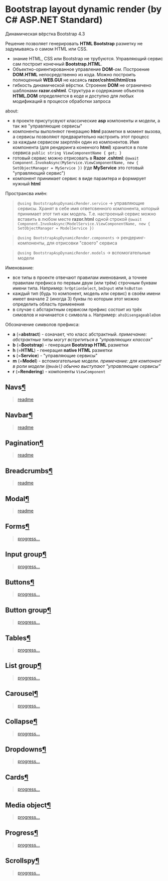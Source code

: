 # Bootstrap layout dynamic render (by C# ASP.NET Standard)
Динамическая вёрстка Bootstrap 4.3

Решение позволяет генерировать **HTML Bootstrap** разметку не задумываясь о самом HTML или CSS.

- знание HTML, CSS или Bootstrap не трубуются. Управляющий сервис сам построит конечный **Bootstrap.HTML**.
- Объектно-ориентированное управление **DOM**-_ом_. Построение **DOM.HTML** непосредственно из кода. Можно построить полноценный **WEB.GUI** не касаясь **razor/cshtml/html/css**
- гибкость динамической вёрстки. Строение **DOM** не ограничено шаблонами **razor.cshtml**. Структура и содержание объектов **HTML.DOM** определяется в коде и доступно для любых модификаций в процессе обработки запроса

about:
- в проекте присутусвуют классические **asp** компоненты и модели, а так же "управляющие сервисы"
- компоненты выполняют генерацию **html** разметки в момент вызова, а сервисы позволяют предварительно настроить этот процесс
- за каждым сервисом закрплён один из компонентов. Имя компонента (для рендеринга коненчого **html**) хранится в поле сервиса `public string ViewComponentName { get; }`
- готовый сервис можно отрисовать в **Razor .cshtml**: `@await Component.InvokeAsync(MyService.ViewComponentName, new { SetObjectManager = MyService })` (где **MyService** это готовый "управляющий сервис")
- компонент принимает сервис в виде парамтера и формирует нужный **html**

Пространсва имён:

> `@using BootstrapAspDynamicRender.service` -> управляющие сервисы. Хранят в себе имя ответсвенного компонента, который принимает этот тип как модель.
Т.е. настроеный сервис можно вставить в любом месте **razor.html** одной строкой `@await Component.InvokeAsync(ModelService.ViewComponentName, new { SetObjectManager = ModelService })`

> `@using BootstrapAspDynamicRender.components` -> рендеринг-компоненты, для отрисовки "своего" сервиса

> `@using BootstrapAspDynamicRender.models` -> вспомогательные модели

Именование:
- все типы в проекте отвечают правилам именования, а точнее правилам префикса по первым двум (или трём) строчным буквам имени типа. Например: `hrOptionSelect`, `bmInput` или `hsButton`
- каждый тип (будь то компонент, модель или сервис) в своём имени имеет вначале 2 (иногда 3) буквы по которым этот можно определить область применения
- в случае с абстарктным сервисом префикс состоит из трёх симовлов и начинается с символа `a`. Например: `ahsDisengageableDom`

Обозначение символов префикса:    
- **a** (=**abstract**) - означает, что класс абстрактный. _примечание: абстрактные типы могут встретиться в "управляющих классах"_
- **b** (=**Bootstrap**) - генерация **Bootstrap HTML** разметки
- **h** (=**HTML**) - генерация **native HTML** разметки
- **s** (=**Service**) - "управляющие сервисы"
- **m** (=**Model**) - вспомогательные модели. _примечание: для компонент в роли модели (`@model`) обычно выступают "управляющие сервисы"_
- **r** (=**Rendering**) - компоненты `ViewComponent`

## Navs[¶](https://getbootstrap.com/docs/4.3/components/navs/)
> [readme](./readme/nav/)

## Navbar[¶](https://getbootstrap.com/docs/4.3/components/navbar/)
> [readme](./readme/navbar/)

## Pagination[¶](https://getbootstrap.com/docs/4.3/components/pagination/)
> [readme](./readme/pagination)

## Breadcrumbs[¶](https://getbootstrap.com/docs/4.3/components/breadcrumb/)
> [readme](./readme/breadcrumbs/)

## Modal[¶](https://getbootstrap.com/docs/4.3/components/modal/)
> [readme](./readme/modal/)

## Forms[¶](https://getbootstrap.com/docs/4.3/components/forms/)
> [progress...](./readme/form/)

## Input group[¶](https://getbootstrap.com/docs/4.3/components/input-group/)
> [progress...](./readme/input-group/)

## Buttons[¶](https://getbootstrap.com/docs/4.3/components/buttons/)
> [progress...](./readme/button/)

## Button group[¶](https://getbootstrap.com/docs/4.3/components/button-group/#basic-example)
> [progress...](./readme/button-group)

## Tables[¶](https://getbootstrap.com/docs/4.3/content/tables/)
> [progress...](./readme/table/)

## List group[¶](https://getbootstrap.com/docs/4.3/components/list-group/)
> [progress...](./readme/list-group/)

## Carousel[¶](https://getbootstrap.com/docs/4.3/components/carousel/)
> [progress...](./readme/carousel/)

## Collapse[¶](https://getbootstrap.com/docs/4.3/components/collapse/)
> [progress...](./readme/collapse/)

## Dropdowns[¶](https://getbootstrap.com/docs/4.3/components/dropdowns/)
> [progress...](./readme/dropdown/)

## Cards[¶](https://getbootstrap.com/docs/4.3/components/card/)
> [progress...](./readme/card/)

## Media object[¶](https://getbootstrap.com/docs/4.3/components/media-object/)
> [progress...](./readme/media-object/)

## Progress[¶](https://getbootstrap.com/docs/4.3/components/progress/)
> [progress...](./readme/progress/)

## Scrollspy[¶](https://getbootstrap.com/docs/4.3/components/scrollspy/)
> [progress...](./readme/scrollspy)